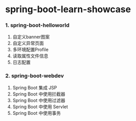 # spring-boot-learn-showcase


### 1. spring-boot-helloworld

1. 自定义banner图案
2. 自定义异常页面
3. 多环境配置Profile
4. 读取属性文件信息
5. 日志配置

### 2. spring-boot-webdev
1. Spring Boot 集成 JSP
2. Spring Boot 中使用拦截器
3. Spring Boot 中使用过滤器
4. Spring Boot 中使用 Servlet
5. Spring Boot 中使用事务